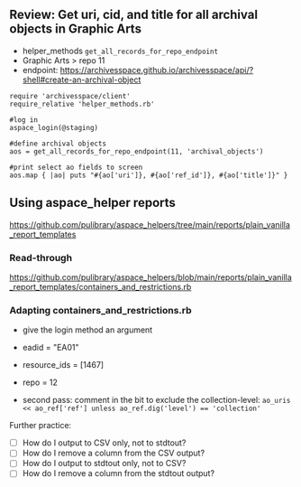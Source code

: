 ## Review: Get uri, cid, and title for all archival objects in Graphic Arts
- helper_methods `get_all_records_for_repo_endpoint`
- Graphic Arts > repo 11
- endpoint: https://archivesspace.github.io/archivesspace/api/?shell#create-an-archival-object
```
require 'archivesspace/client'
require_relative 'helper_methods.rb'

#log in
aspace_login(@staging)

#define archival objects
aos = get_all_records_for_repo_endpoint(11, 'archival_objects')

#print select ao fields to screen
aos.map { |ao| puts "#{ao['uri']}, #{ao['ref_id']}, #{ao['title']}" }
```

## Using aspace_helper reports
https://github.com/pulibrary/aspace_helpers/tree/main/reports/plain_vanilla_report_templates

### Read-through
https://github.com/pulibrary/aspace_helpers/blob/main/reports/plain_vanilla_report_templates/containers_and_restrictions.rb

### Adapting containers_and_restrictions.rb
- give the login method an argument
- eadid = "EA01"
- resource_ids = [1467]
- repo = 12

- second pass: comment in the bit to exclude the collection-level: `ao_uris << ao_ref['ref'] unless ao_ref.dig('level') == 'collection'`

Further practice:
- [ ] How do I output to CSV only, not to stdtout?
- [ ] How do I remove a column from the CSV output?
- [ ] How do I output to stdtout only, not to CSV?
- [ ] How do I remove a column from the stdtout output?
